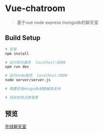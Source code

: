 # Vue-chatroom

> 基于vue node express mongodb的聊天室 

## Build Setup

``` bash
# 安装
npm install

# 运行前台服务  localhost:8080
npm run dev

# 运行node服务  localhost:3000
node server/server.js

# 需要安装mongodb做数据库支持

# 目前支持注册登录

```
## 预览
  [在线聊天室](https://59.110.218.21)
